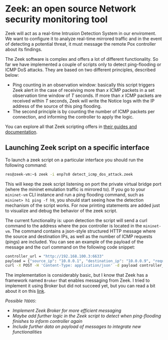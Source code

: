 # Zeek: an open source Network security monitoring tool

Zeek will act as a real-time Intrusion Detection System in our enviroment. We want to configure it to analyze real-time mirrored traffic and in the event of detecting a potential threat, it must message the remote Pox controller about its findings.

The Zeek software is complex and offers a lot of different functionality. So far we have implemented a couple of scripts only to detect ping-flooding or ICMP DoS attacks. They are based on two different principles, described below:
- Ping counting in an observation window: basically this script triggers Zeek alert in the case of receiving more than *x* ICMP packets in a set observation time window of *T* seconds. If more than *x* ICMP packets are received within *T* seconds, Zeek will write the Notice logs with the IP address of the source of this ping flooding.
- The second principle is by counting the number of ICMP packets per connection, and informing the controller to apply the logic.

You can explore all that Zeek scripting offers in [their guides and documentation](https://docs.zeek.org/en/current/scripting/index.html).

## Launching Zeek script on a specific interface

To launch a zeek script on a particular interface you should run the following command:

```bash
res@zeek-vm:~$ zeek -i enp7s0 detect_icmp_dos_attack.zeek
```

This will keep the zeek script listening on port the private virtual bridge port (where the mininet emulation traffic is mirrored to). If you go to your `mininet-vm` CLI instance and run a ping flooding command, such as `mininet> h1 ping -f h9`, you should start seeing how the detection mechanism of the script works. For now printing statements are added just to visualize and debug the behavior of the zeek script.

The current functionality is: upon detection the script will send a curl command to the address where the pox controller is located in the `mininet-vm`. The command contains a json-style structured HTTP message where the source and destination IPs, as well as the number of ICMP requests (pings) are included. You can see an example of the payload of the message and the curl command on the following code snippet:

```bash
controller_url = "http://192.168.100.3:6633"
payload = {"source_ip": "10.0.0.1", "destination_ip": "10.0.0.9", "request_count": 101}
curl -X POST -H 'Content-Type: application/json' -d payload controller_url
```

The implementation is considerably basic, but I know that Zeek has a framework named `Broker` that enables messaging from Zeek. I tried to implement it using Broker but did not succeed yet, but you can read a bit about it on this [link]().

*Possible `TODOS`*:
- *Implement Zeek Broker for more efficient messaging*
- *Maybe add further logic in the Zeek script to detect when ping-flooding finishes to inform controller again*
- *Include further data on payload of messages to integrate new functionalities*